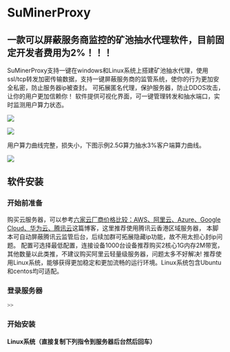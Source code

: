 SuMinerProxy
================
一款可以屏蔽服务商监控的矿池抽水代理软件，目前固定开发者费用为2%！！！
----------------
SuMinerProxy支持一键在windows和Linux系统上搭建矿池抽水代理，使用ssl/tcp转发加密传输数据，支持一键屏蔽服务商的监管系统，使你的行为更加安全私密，防止服务器ip被查封。
可拓展匿名代理，保护服务器，防止DDOS攻击，让你的用户更加信赖你！
软件提供可视化界面，可一键管理转发和抽水端口，实时监测用户算力状态。

![](https://user-images.githubusercontent.com/97101851/148109476-959c3a4c-b197-4761-b9cb-f8c4f1865b2a.png)

![](https://user-images.githubusercontent.com/97101851/148109705-e3ca0848-f1d6-4eac-a63b-eda4aea867cf.png)

用户算力曲线完整，损失小，下图示例2.5G算力抽水3%客户端算力曲线。

![](https://user-images.githubusercontent.com/97101851/148109963-d1f88226-7e06-4ba4-a1e5-555d2b8340e8.png)


软件安装
------------------------------------------------------------------------------------------------------------
### 开始前准备
购买云服务器，可以参考[六家云厂商价格比较：AWS、阿里云、Azure、Google Cloud、华为云、腾讯云](https://zhuanlan.zhihu.com/p/80407877)这篇博客，这里推荐使用腾讯云香港区域服务器，
本脚本可自动屏蔽腾讯云监管后台，后续加群可拓展隐藏ip功能，故不用太担心封ip问题。
配置可选择最低配置，连接设备1000台设备推荐购买2核心1G内存2M带宽，其他数量以此类推，不建议购买阿里云轻量级服务器，问题太多不好解决!
推荐使用Linux系统，能够获得更加稳定和更加流畅的运行环境。Linux系统包含Ubuntu和centos均可适配。

### 登录服务器
```c
>>
```
### 开始安装
#### Linux系统（直接复制下列指令到服务器后台然后回车）
